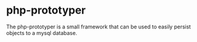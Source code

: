 php-prototyper
==============

The php-prototyper is a small framework that can be used to easily persist objects to a mysql database.
